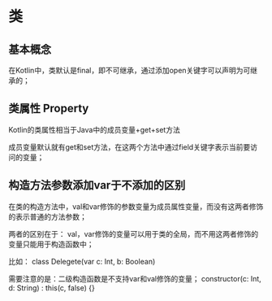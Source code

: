 # 类

## 基本概念
 在Kotlin中，类默认是final，即不可继承，通过添加open关键字可以声明为可继承的；

## 类属性 Property

 Kotlin的类属性相当于Java中的成员变量+get+set方法

 成员变量默认就有get和set方法，在这两个方法中通过field关键字表示当前要访问的变量；

## 构造方法参数添加var于不添加的区别

在类的构造方法中，val和var修饰的参数变量为成员属性变量，而没有这两者修饰的表示普通的方法参数；

 两者的区别在于：
 val，var修饰的变量可以用于类的全局，而不用这两者修饰的变量只能用于构造函数中；

比如：
  class Delegete(var c: Int, b: Boolean) 

需要注意的是：二级构造函数是不支持var和val修饰的变量；
    constructor(c: Int, d: String) : this(c, false) {}
  